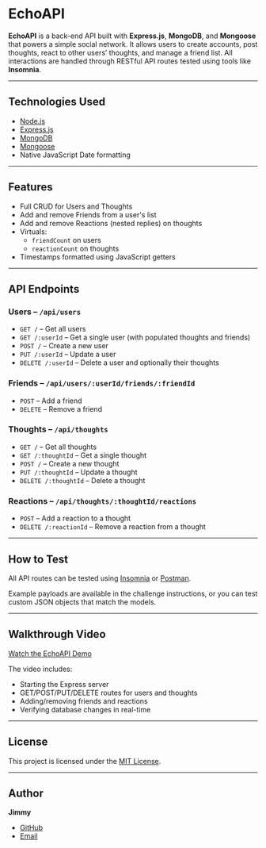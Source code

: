 # EchoAPI

**EchoAPI** is a back-end API built with **Express.js**, **MongoDB**, and **Mongoose** that powers a simple social network. It allows users to create accounts, post thoughts, react to other users’ thoughts, and manage a friend list. All interactions are handled through RESTful API routes tested using tools like **Insomnia**.

---

## Technologies Used

- [Node.js](https://nodejs.org/)
- [Express.js](https://expressjs.com/)
- [MongoDB](https://www.mongodb.com/)
- [Mongoose](https://mongoosejs.com/)
- Native JavaScript Date formatting

---

## Features

- Full CRUD for Users and Thoughts
- Add and remove Friends from a user's list
- Add and remove Reactions (nested replies) on thoughts
- Virtuals: 
  - `friendCount` on users
  - `reactionCount` on thoughts
- Timestamps formatted using JavaScript getters

---

## API Endpoints

### Users – `/api/users`
- `GET /` – Get all users
- `GET /:userId` – Get a single user (with populated thoughts and friends)
- `POST /` – Create a new user
- `PUT /:userId` – Update a user
- `DELETE /:userId` – Delete a user and optionally their thoughts

### Friends – `/api/users/:userId/friends/:friendId`
- `POST` – Add a friend
- `DELETE` – Remove a friend

### Thoughts – `/api/thoughts`
- `GET /` – Get all thoughts
- `GET /:thoughtId` – Get a single thought
- `POST /` – Create a new thought
- `PUT /:thoughtId` – Update a thought
- `DELETE /:thoughtId` – Delete a thought

### Reactions – `/api/thoughts/:thoughtId/reactions`
- `POST` – Add a reaction to a thought
- `DELETE /:reactionId` – Remove a reaction from a thought

---

## How to Test

All API routes can be tested using [Insomnia](https://insomnia.rest/) or [Postman](https://www.postman.com/).

Example payloads are available in the challenge instructions, or you can test custom JSON objects that match the models.

---

## Walkthrough Video

[Watch the EchoAPI Demo](https://your-demo-video-link.com)

The video includes:
- Starting the Express server
- GET/POST/PUT/DELETE routes for users and thoughts
- Adding/removing friends and reactions
- Verifying database changes in real-time

---

## License

This project is licensed under the [MIT License](LICENSE).

---

## Author

**Jimmy**  
- [GitHub](https://github.com/jimmykotter)  
- [Email](mailto:Jimmykotter@gmail.com)
